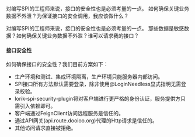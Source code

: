 
对编写SPI的工程师来说，接口的安全性也是必须考量的一点。
如何确保关键业务数据不外泄？为保证接口的安全调用，我应该做什么？ 

对编写SPI的工程师来说，接口的安全性也是必须考量的一点。
那些数据是敏感数据？如何确保关键业务数据不外泄？谁可以请求我的接口？
 
#### 接口安全性
 如何确保接口的安全性？我们目前方案如下：

*  生产环境和测试、集成环境隔离，生产环境只能服务器内部访问。  
*   SPI接口所有方法默认需要登录，除非使用@LoginNeedless显式指明无需登录校验。
*  lorik-spi-security-plugin将对客户端进行更严格的身份认证，服务提供方只需引入依赖即可。  
*  客户端通过FeignClient访问远程服务是信任的。
*  通过API网关(api.route.dooioo.org)代理的Http请求是信任的。
*  其他访问请求直接被拒绝。








